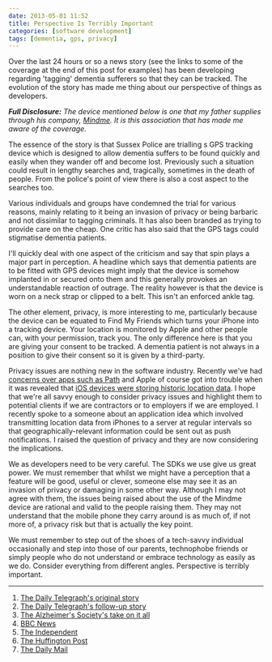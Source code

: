 ```yaml
---
date: 2013-05-01 11:52
title: Perspective Is Terribly Important
categories: [software development]
tags: [dementia, gps, privacy]
---
```


Over the last 24 hours or so a news story (see the links to some of the coverage at the end of this post for examples) has been developing regarding 'tagging' dementia sufferers so that they can be tracked. The evolution of the story has made me thing about our perspective of things as developers.

***Full Disclosure:** The device mentioned below is one that my father supplies through his company, [Mindme](http://www.mindme.co.uk). It is this association that has made me aware of the coverage.*

The essence of the story is that Sussex Police are trialling s GPS tracking device which is designed to allow dementia suffers to be found quickly and easily when they wander off and become lost. Previously such a situation could result in lengthy searches and, tragically, sometimes in the death of people. From the police's point of view there is also a cost aspect to the searches too.

Various individuals and groups have condemned the trial for various reasons, mainly relating to it being an invasion of privacy or being barbaric and not dissimilar to tagging criminals. It has also been branded as trying to provide care on the cheap. One critic has also said that the GPS tags could stigmatise dementia patients. 

I'll quickly deal with one aspect of the criticism and say that spin plays a major part in perception. A headline which says that dementia patients are to be fitted with GPS devices might imply that the device is somehow implanted in or secured onto them and this generally provokes an understandable reaction of outrage. The reality however is that the device is worn on a neck strap or clipped to a belt. This isn't an enforced ankle tag.

The other element, privacy, is more interesting to me, particularly because the device can be equated to Find My Friends which turns your iPhone into a tracking device. Your location is monitored by Apple and other people can, with your permission, track you. The only difference here is that you are giving your consent to be tracked. A dementia patient is not always in a position to give their consent so it is given by a third-party.

Privacy issues are nothing new in the software industry. Recently we've had [concerns over apps such as Path](http://news.cnet.com/8301-1023_3-57567145-93/path-to-pay-$800000-to-settle-privacy-issues-with-ftc/) and Apple of course got into trouble when it was revealed that [iOS devices were storing historic location data](http://www.wired.com/gadgetlab/2011/04/apple-iphone-tracking/). I hope that we're all savvy enough to consider privacy issues and highlight them to potential clients if we are contractors or to employers if we are employed. I recently spoke to a someone about an application idea which involved transmitting location data from iPhones to a server at regular intervals so that geographically-relevant information could be sent out as push notifications. I raised the question of privacy and they are now considering the implications.

We as developers need to be very careful. The SDKs we use give us great power. We must remember that whilst we might have a perception that a feature will be good, useful or clever, someone else may see it as an invasion of privacy or damaging in some other way. Although I may not agree with them, the issues being raised about the use of the Mindme device are rational and valid to the people raising them. They may not understand that the mobile phone they carry around is as much of, if not more of, a privacy risk but that is actually the key point.

We must remember to step out of the shoes of a tech-savvy individual occasionally and step into those of our parents, technophobe friends or simply people who do not understand or embrace technology as easily as we do. Consider everything from different angles. Perspective is terribly important.

---

1. [The Daily Telegraph's original story](http://www.telegraph.co.uk/health/healthnews/10029205/GPS-tags-for-dementia-patients.html)
2. [The Daily Telegraph's follow-up story](http://www.telegraph.co.uk/health/healthnews/10029716/Tagging-dementia-patients-is-putting-a-plaster-over-social-care-problems.html)
3. [The Alzheimer's Society's take on it all](http://www.alzheimers.org.uk/site/scripts/news_article.php?newsID=1566)
4. [BBC News](http://www.bbc.co.uk/news/uk-england-sussex-22330233)
5. [The Independent](http://www.independent.co.uk/life-style/health-and-families/health-news/sussex-police-plan-to-fit-dementia-patients-with-gps-tracking-devices-to-reduce-costly-callouts-8598301.html)
6. [The Huffington Post](http://www.huffingtonpost.co.uk/2013/05/01/campaign-groups-slam-suss_n_3190103.html?utm_hp_ref=tw)
7. [The Daily Mail](http://www.dailymail.co.uk/health/article-2317536/Dementia-patients-fitted-GPS-tracking-devices-save-police-time-money.html)

